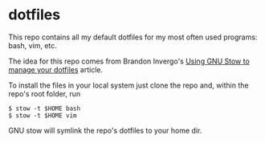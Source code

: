 dotfiles
========

This repo contains all my default dotfiles for my most often used programs:
bash, vim, etc.

The idea for this repo comes from Brandon Invergo's
[Using GNU Stow to manage your dotfiles](http://brandon.invergo.net/news/2012-05-26-using-gnu-stow-to-manage-your-dotfiles.html)
article.

To install the files in your local system just clone the repo and, within the
repo's root folder, run

    $ stow -t $HOME bash
    $ stow -t $HOME vim

GNU stow will symlink the repo's dotfiles to your home dir.
